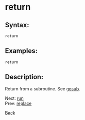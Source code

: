 # return

## Syntax:
`return`
## Examples:
`return`

## Description:
Return from a subroutine. See [gosub](gosub.md).

Next: [run](run.md)  
Prev: [replace](replace.md)

[Back](../../README.md)
